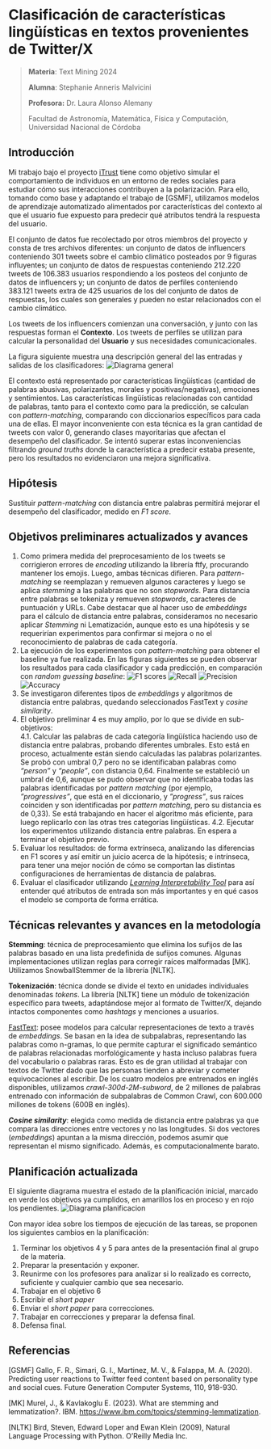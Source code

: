 # Clasificación de características lingüísticas en textos provenientes de Twitter/X
> **Materia**: Text Mining 2024
> 
> **Alumna**: Stephanie Anneris Malvicini
> 
> **Profesora:** Dr. Laura Alonso Alemany
> 
> Facultad de Astronomía, Matemática, Física y Computación, Universidad Nacional de Córdoba

## Introducción
Mi trabajo bajo el proyecto [iTrust](https://www.chistera.eu/projects/itrust) tiene como objetivo simular el comportamiento de individuos en un entorno de redes sociales para estudiar cómo sus interacciones contribuyen a la polarización. Para ello, tomando como base y adaptando el trabajo de [GSMF], utilizamos modelos de aprendizaje automatizado alimentados por características del contexto al que el usuario fue expuesto para predecir qué atributos tendrá la respuesta del usuario. 

El conjunto de datos fue recolectado por otros miembros del proyecto y consta de tres archivos diferentes: un conjunto de datos de influencers conteniendo 301 tweets sobre el cambio climático posteados por 9 figuras influyentes; un conjunto de datos de respuestas conteniendo 212.220 tweets de 106.383 usuarios respondiendo a los posteos del conjunto de datos de influencers y; un conjunto de datos de perfiles conteniendo 383.121 tweets extra de 425 usuarios de los del conjunto de datos de respuestas, los cuales son generales y pueden no estar relacionados con el cambio climático. 

Los tweets de los influencers comienzan una conversación, y junto con las respuestas forman el **Contexto**. Los tweets de perfiles se utilizan para calcular la personalidad del **Usuario** y sus necesidades comunicacionales. 

La figura siguiente muestra una descripción general del las entradas y salidas de los clasificadores:
![Diagrama general](https://github.com/StephanieMalvicini/LinguisticCuesNLP/blob/main/images/componentes.drawio.png)

El contexto está representado por características lingüísticas (cantidad de palabras abusivas, polarizantes, morales y positivas/negativas), emociones y sentimientos. Las características lingüísticas relacionadas con cantidad de palabras, tanto para el contexto como para la predicción, se calculan con _pattern-matching_, comparando con diccionarios específicos para cada una de ellas. El mayor inconveniente con esta técnica es la gran cantidad de tweets con valor 0, generando clases mayoritarias que afectan el desempeño del clasificador. Se intentó superar estas inconveniencias filtrando _ground truths_ donde la característica a predecir estaba presente, pero los resultados no evidenciaron una mejora significativa.

## Hipótesis
Sustituir _pattern-matching_ con distancia entre palabras permitirá mejorar el desempeño del clasificador, medido en _F1 score_.

## Objetivos preliminares actualizados y avances
1. Como primera medida del preprocesamiento de los tweets se corrigieron errores de _encoding_ utilizando la librería ftfy, procurando mantener los emojis. Luego, ambas técnicas difieren. Para _pattern-matching_ se reemplazan y remueven algunos caracteres y luego se aplica _stemming_ a las palabras que no son _stopwords_. Para distancia entre palabras se tokeniza y remueven _stopwords_, caracteres de puntuación y URLs. Cabe destacar que al hacer uso de _embeddings_ para el cálculo de distancia entre palabras, consideramos no necesario aplicar _Stemming_ ni Lematización, aunque esto es una hipótesis y se requerirían experimentos para confirmar si mejora o no el reconocimiento de palabras de cada categoría.
2. La ejecución de los experimentos con _pattern-matching_ para obtener el baseline ya fue realizada. En las figuras siguientes se pueden observar los resultados para cada clasificador y cada predicción, en comparación con _random guessing baseline_: ![F1 scores](https://github.com/StephanieMalvicini/LinguisticCuesNLP/blob/main/images/pattern_matching_f1.png) ![Recall](https://github.com/StephanieMalvicini/LinguisticCuesNLP/blob/main/images/pattern_matching_recall.png) ![Precision](https://github.com/StephanieMalvicini/LinguisticCuesNLP/blob/main/images/pattern_matching_precision.png) ![Accuracy](https://github.com/StephanieMalvicini/LinguisticCuesNLP/blob/main/images/pattern_matching_accuracy.png)
3. Se investigaron diferentes tipos de _embeddings_ y algoritmos de distancia entre palabras, quedando seleccionados FastText y _cosine similarity_.
4. El objetivo preliminar 4 es muy amplio, por lo que se divide en sub-objetivos:    
	4.1. Calcular las palabras de cada categoría lingüística haciendo uso de distancia entre palabras, probando diferentes umbrales. Esto está en proceso, actualmente están siendo calculadas las palabras polarizantes. Se probó con umbral 0,7 pero no se identificaban palabras como _“person”_ y _“people”_, con distancia 0,64. Finalmente se estableció un umbral de 0,6, aunque se pudo observar que no identificaba todas las palabras identificadas por _pattern matching_ (por ejemplo, _”progressives”_, que está en el diccionario, y _”progress”_,  sus raíces coinciden y son identificadas por _pattern matching_, pero su distancia es de 0,33). Se está trabajando en hacer el algoritmo más eficiente, para luego replicarlo con las otras tres categorías lingüísticas.	
	4.2.  Ejecutar los experimentos utilizando distancia entre palabras. En espera a terminar el objetivo previo.
6. Evaluar los resultados: de forma extrínseca, analizando las diferencias en F1 scores y así emitir un juicio acerca de la hipótesis; e intrínseca, para tener una mejor noción de cómo se comportan las distintas configuraciones de herramientas de distancia de palabras.
7. Evaluar el clasificador utilizando [_Learning Interpretability Tool_](https://pair-code.github.io/lit/) para así entender qué atributos de entrada son más importantes y en qué casos el modelo se comporta de forma errática.


## Técnicas relevantes y avances en la metodología
**Stemming**: técnica de preprocesamiento que elimina los sufijos de las palabras basado en una lista predefinida de sufijos comunes. Algunas implementaciones utilizan reglas para corregir raíces malformadas [MK]. Utilizamos SnowballStemmer de la librería [NLTK].

**Tokenización**: técnica donde se divide el texto en unidades individuales denominadas _tokens_. La librería [NLTK] tiene un módulo de tokenización específico para tweets, adaptándose mejor al formato de Twitter/X, dejando intactos componentes como _hashtags_ y menciones a usuarios.

[FastText](https://fasttext.cc/): posee modelos para calcular representaciones de texto a través de _embeddings_. Se basan en la idea de subpalabras, representando las palabras como n-gramas, lo que permite capturar el significado semántico de palabras relacionadas morfológicamente y hasta incluso palabras fuera del vocabulario o palabras raras. Esto es de gran utilidad al trabajar con textos de Twitter dado que las personas tienden a abreviar y cometer equivocaciones al escribir. De los cuatro modelos pre entrenados en inglés disponibles, utilizamos _crawl-300d-2M-subword_, de 2 millones de palabras entrenado con información de subpalabras de Common Crawl, con 600.000 millones de tokens (600B en inglés).

**_Cosine similarity_**: elegida como medida de distancia entre palabras ya que compara las direcciones entre vectores y no las longitudes. Si dos vectores (_embeddings_) apuntan a la misma dirección, podemos asumir que representan el mismo significado. Además, es computacionalmente barato.

## Planificación actualizada
El siguiente diagrama muestra el estado de la planificación inicial, marcado en verde los objetivos ya cumplidos, en amarillos los en proceso y en rojo los pendientes. 
![Diagrama planificacion](https://github.com/StephanieMalvicini/LinguisticCuesNLP/blob/main/images/planificacion_actualizada.drawio.png)

Con mayor idea sobre los tiempos de ejecución de las tareas, se proponen los siguientes cambios en la planificación:
1. Terminar los objetivos 4 y 5 para antes de la presentación final al grupo de la materia.
1. Preparar la presentación y exponer.
1. Reunirme con los profesores para analizar si lo realizado es correcto, suficiente y cualquier cambio que sea necesario.
1. Trabajar en el objetivo 6
1. Escribir el _short paper_
1. Enviar el _short paper_ para correcciones.
1. Trabajar en correcciones y preparar la defensa final.
1. Defensa final.

## Referencias 
[GSMF] Gallo, F. R., Simari, G. I., Martinez, M. V., & Falappa, M. A. (2020). Predicting user reactions to Twitter feed content based on personality type and social cues. Future Generation Computer Systems, 110, 918-930.

[MK] Murel, J., & Kavlakoglu E. (2023). What are stemming and lemmatization?. IBM. https://www.ibm.com/topics/stemming-lemmatization.

[NLTK] Bird, Steven, Edward Loper and Ewan Klein (2009), Natural Language Processing with Python. O’Reilly Media Inc.

